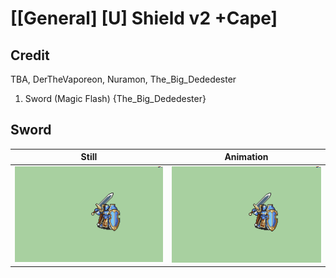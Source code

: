 # [\[General\] \[U\] Shield v2 +Cape]

## Credit

TBA, DerTheVaporeon, Nuramon, The_Big_Dededester

1. Sword (Magic Flash) {The_Big_Dededester}
	
## Sword

| Still | Animation |
| :---: | :-------: |
| ![Sword still](./Sword_000.png) | ![Sword animation](./Sword.gif) |

